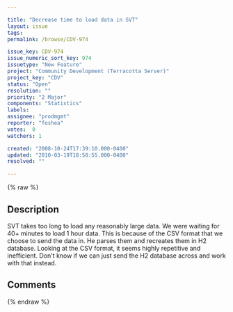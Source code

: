 ```yaml
---

title: "Decrease time to load data in SVT"
layout: issue
tags: 
permalink: /browse/CDV-974

issue_key: CDV-974
issue_numeric_sort_key: 974
issuetype: "New Feature"
project: "Community Development (Terracotta Server)"
project_key: "CDV"
status: "Open"
resolution: ""
priority: "2 Major"
components: "Statistics"
labels: 
assignee: "prodmgmt"
reporter: "foshea"
votes:  0
watchers: 1

created: "2008-10-24T17:39:10.000-0400"
updated: "2010-03-19T18:58:55.000-0400"
resolved: ""

---
```




{% raw %}



## Description

<div markdown="1" class="description">

 SVT takes too long to load any reasonably large data. We were waiting for 40+ minutes to load 1 hour data. This is because of the CSV format that we choose to send the data in. He parses them and recreates them in H2 database. Looking at the CSV format, it seems highly repetitive and inefficient. Don't know if we can just send the H2 database across and work with that instead. 

</div>

## Comments



{% endraw %}
